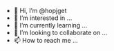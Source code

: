 - 👋 Hi, I’m @hopjget
- 👀 I’m interested in ...
- 🌱 I’m currently learning ...
- 💞️ I’m looking to collaborate on ...
- 📫 How to reach me ...

<!---
hopjget/hopjget is a ✨ special ✨ repository because its `README.md` (this file) appears on your GitHub profile.
You can click the Preview link to take a look at your changes.
--->
